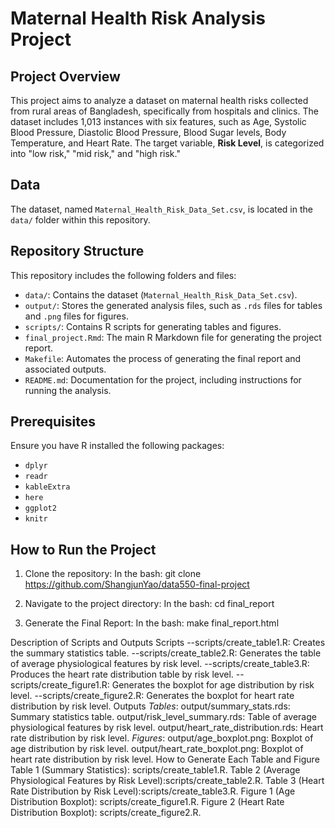# Maternal Health Risk Analysis Project

## Project Overview
This project aims to analyze a dataset on maternal health risks collected from rural areas of Bangladesh, specifically from hospitals and clinics. The dataset includes 1,013 instances with six features, such as Age, Systolic Blood Pressure, Diastolic Blood Pressure, Blood Sugar levels, Body Temperature, and Heart Rate. The target variable, **Risk Level**, is categorized into "low risk," "mid risk," and "high risk."

## Data
The dataset, named `Maternal_Health_Risk_Data_Set.csv`, is located in the `data/` folder within this repository. 

## Repository Structure
This repository includes the following folders and files:
- `data/`: Contains the dataset (`Maternal_Health_Risk_Data_Set.csv`).
- `output/`: Stores the generated analysis files, such as `.rds` files for tables and `.png` files for figures.
- `scripts/`: Contains R scripts for generating tables and figures.
- `final_project.Rmd`: The main R Markdown file for generating the project report.
- `Makefile`: Automates the process of generating the final report and associated outputs.
- `README.md`: Documentation for the project, including instructions for running the analysis.

## Prerequisites
Ensure you have R installed the following packages:
- `dplyr`
- `readr`
- `kableExtra`
- `here`
- `ggplot2`
- `knitr`

## How to Run the Project
1. Clone the repository:
In the bash:
   git clone https://github.com/ShangjunYao/data550-final-project
   
2. Navigate to the project directory:
In the bash:
   cd final_report
3. Generate the Final Report:
In the bash:
   make final_report.html

Description of Scripts and Outputs
Scripts
--scripts/create_table1.R: Creates the summary statistics table.
--scripts/create_table2.R: Generates the table of average physiological features by risk level.
--scripts/create_table3.R: Produces the heart rate distribution table by risk level.
--scripts/create_figure1.R: Generates the boxplot for age distribution by risk level.
--scripts/create_figure2.R: Generates the boxplot for heart rate distribution by risk level.
Outputs
*Tables*:
output/summary_stats.rds: Summary statistics table.
output/risk_level_summary.rds: Table of average physiological features by risk level.
output/heart_rate_distribution.rds: Heart rate distribution by risk level.
*Figures*:
output/age_boxplot.png: Boxplot of age distribution by risk level.
output/heart_rate_boxplot.png: Boxplot of heart rate distribution by risk level.
How to Generate Each Table and Figure
Table 1 (Summary Statistics): scripts/create_table1.R.
Table 2 (Average Physiological Features by Risk Level):scripts/create_table2.R.
Table 3 (Heart Rate Distribution by Risk Level):scripts/create_table3.R.
Figure 1 (Age Distribution Boxplot): scripts/create_figure1.R.
Figure 2 (Heart Rate Distribution Boxplot): scripts/create_figure2.R.


